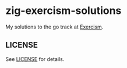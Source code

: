 # zig-exercism-solutions

My solutions to the go track at [Exercism](https://exercism.org).

## LICENSE

See [LICENSE](LICENSE) for details.
